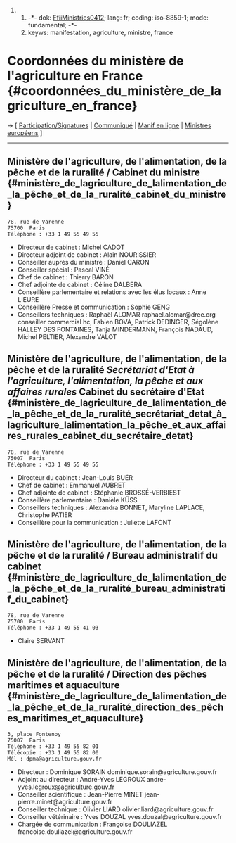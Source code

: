 1.  1.  -\*- dok: [FfiiMinistries0412](FfiiMinistries0412 "wikilink");
        lang: fr; coding: iso-8859-1; mode: fundamental; -\*-
    2.  keyws: manifestation, agriculture, ministre, france

# Coordonnées du ministère de l\'agriculture en France {#coordonnées_du_ministère_de_lagriculture_en_france}

-\> \[ [ Participation/Signatures](FfiiMinistriesSign0412En "wikilink")
\|
[Communiqué](http://www.ffii.fr/article.php3?id_article=84 "wikilink")
\| [Manif en ligne](http://demo.ffii.org/ "wikilink") \| [ Ministres
européens](FfiiMinistries0412En "wikilink") \]

------------------------------------------------------------------------

## Ministère de l\'agriculture, de l\'alimentation, de la pêche et de la ruralité / Cabinet du ministre {#ministère_de_lagriculture_de_lalimentation_de_la_pêche_et_de_la_ruralité_cabinet_du_ministre}

`78, rue de Varenne`\
`75700  Paris `\
`Téléphone : +33 1 49 55 49 55 `

-   Directeur de cabinet : Michel CADOT
-   Directeur adjoint de cabinet : Alain NOURISSIER
-   Conseiller auprès du ministre : Daniel CARON
-   Conseiller spécial : Pascal VINÉ
-   Chef de cabinet : Thierry BARON
-   Chef adjointe de cabinet : Céline DALBERA
-   Conseillère parlementaire et relations avec les élus locaux : Anne
    LIEURE
-   Conseillère Presse et communication : Sophie GENG
-   Conseillers techniques : Raphaël ALOMAR raphael.alomar\@dree.org
    conseiller commercial hc, Fabien BOVA, Patrick DEDINGER, Ségolène
    HALLEY DES FONTAINES, Tanja MINDERMANN, François NADAUD, Michel
    PELTIER, Alexandre VALOT

## Ministère de l\'agriculture, de l\'alimentation, de la pêche et de la ruralité *Secrétariat d\'Etat à l\'agriculture, l\'alimentation, la pêche et aux affaires rurales* Cabinet du secrétaire d\'Etat {#ministère_de_lagriculture_de_lalimentation_de_la_pêche_et_de_la_ruralité_secrétariat_detat_à_lagriculture_lalimentation_la_pêche_et_aux_affaires_rurales_cabinet_du_secrétaire_detat}

`78, rue de Varenne`\
`75007  Paris `\
`Téléphone : +33 1 49 55 49 55 `

-   Directeur du cabinet : Jean-Louis BUËR
-   Chef de cabinet : Emmanuel AUBRET
-   Chef adjointe de cabinet : Stéphanie BROSSÉ-VERBIEST
-   Conseillère parlementaire : Danièle KÜSS
-   Conseillers techniques : Alexandra BONNET, Maryline LAPLACE,
    Christophe PATIER
-   Conseillère pour la communication : Juliette LAFONT

## Ministère de l\'agriculture, de l\'alimentation, de la pêche et de la ruralité / Bureau administratif du cabinet {#ministère_de_lagriculture_de_lalimentation_de_la_pêche_et_de_la_ruralité_bureau_administratif_du_cabinet}

`78, rue de Varenne`\
`75700  Paris `\
`Téléphone : +33 1 49 55 41 03 `

-   Claire SERVANT

## Ministère de l\'agriculture, de l\'alimentation, de la pêche et de la ruralité / Direction des pêches maritimes et aquaculture {#ministère_de_lagriculture_de_lalimentation_de_la_pêche_et_de_la_ruralité_direction_des_pêches_maritimes_et_aquaculture}

`3, place Fontenoy`\
`75007  Paris `\
`Téléphone : +33 1 49 55 82 01 `\
`Télécopie : +33 1 49 55 82 00`\
`Mél : dpma@agriculture.gouv.fr`

-   Directeur : Dominique SORAIN dominique.sorain\@agriculture.gouv.fr
-   Adjoint au directeur : André-Yves LEGROUX
    andre-yves.legroux\@agriculture.gouv.fr
-   Conseiller scientifique : Jean-Pierre MINET
    jean-pierre.minet\@agriculture.gouv.fr
-   Conseiller technique : Olivier LIARD
    olivier.liard\@agriculture.gouv.fr
-   Conseiller vétérinaire : Yves DOUZAL
    yves.douzal\@agriculture.gouv.fr
-   Chargée de communication : Françoise DOULIAZEL
    francoise.douliazel\@agriculture.gouv.fr
